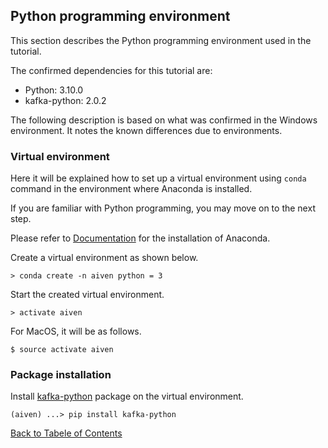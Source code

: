 ## Python programming environment

This section describes the Python programming environment used in the tutorial.

The confirmed dependencies for this tutorial are:

 - Python: 3.10.0
 - kafka-python: 2.0.2


The following description is based on what was confirmed in the Windows environment.
It notes the known differences due to environments.


### Virtual environment

Here it will be explained how to set up a virtual environment using `conda` command in the environment where Anaconda is installed.

If you are familiar with Python programming, you may move on to the next step.

Please refer to [Documentation](https://docs.anaconda.com/anaconda/install/index.html) for the installation of Anaconda.

Create a virtual environment as shown below.

```
> conda create -n aiven python = 3
```

Start the created virtual environment.

```
> activate aiven
```

For MacOS, it will be as follows.

```
$ source activate aiven
```

### Package installation

Install [kafka-python](https://kafka-python.readthedocs.io/) package on the virtual environment.

```
(aiven) ...> pip install kafka-python
```


[Back to Tabele of Contents](./contents_en.md)
